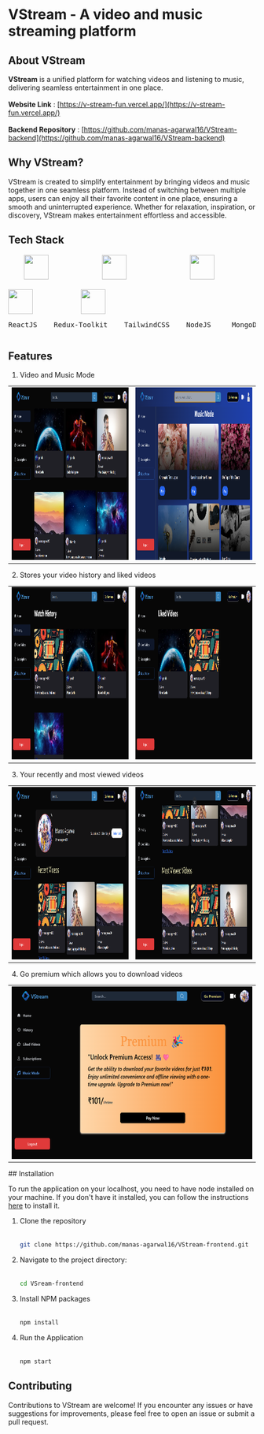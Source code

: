 # VStream - A video and music streaming platform

## About VStream
**VStream** is a unified platform for watching videos and listening to music, delivering seamless entertainment in one place.
</br>
</br>
**Website Link** : [https://v-stream-fun.vercel.app/](https://v-stream-fun.vercel.app/)
</br>
</br>
**Backend Repository** : [https://github.com/manas-agarwal16/VStream-backend](https://github.com/manas-agarwal16/VStream-backend)

## Why VStream?
VStream is created to simplify entertainment by bringing videos and music together in one seamless platform. Instead of switching between multiple apps, users can enjoy all their favorite content in one place, ensuring a smooth and uninterrupted experience. Whether for relaxation, inspiration, or discovery, VStream makes entertainment effortless and accessible.

## Tech Stack
<div style="display: flex; flex-wrap: wrap; gap: 20px;">
  &nbsp;&nbsp;&nbsp;
  <img src="https://upload.wikimedia.org/wikipedia/commons/a/a7/React-icon.svg" width="50" height="50" style="margin-right: 30px;" />
  &nbsp;&nbsp;&nbsp;&nbsp;&nbsp;&nbsp;&nbsp;&nbsp;&nbsp;&nbsp;
  <img src="https://www.svgrepo.com/show/303557/redux-logo.svg" width="50" height="50" style="margin-right: 30px;" />
  &nbsp;&nbsp;&nbsp;&nbsp;&nbsp;&nbsp;&nbsp;&nbsp;&nbsp;&nbsp;&nbsp;&nbsp;&nbsp;&nbsp;&nbsp;
  <img src="https://www.svgrepo.com/show/333609/tailwind-css.svg" width="50" height="50" style="margin-right: 30px;" />
  &nbsp;&nbsp;&nbsp;&nbsp;&nbsp;&nbsp;&nbsp;
  <img src="https://www.svgrepo.com/show/303360/nodejs-logo.svg" width="50" height="50" style="margin-right: 30px;" />
  &nbsp;&nbsp;&nbsp;&nbsp;&nbsp;&nbsp;&nbsp;
  <img src="https://www.svgrepo.com/show/331488/mongodb.svg" width="50" height="50" style="margin-right: 30px;" />
</div>
<div style="display: flex; flex-wrap: wrap; gap: 20px;">
 <pre>ReactJS    Redux-Toolkit    TailwindCSS    NodeJS     MongoDB</pre>
</div>

## Features
1. Video and Music Mode
<p align="center">
<table>
  <tr align="center">
    <td align="center"><img src="./src/assets/VHomeSS.png" width="500" height="350" /></td>
    <td align="center"> <img src="./src/assets/musicModeSS.png" width="500" height="350" /></td>
  </tr>
</table>
</p>

2. Stores your video history and liked videos
<p align="center">
<table>
  <tr align="center">
    <td align="center"><img src="./src/assets/watchHistorySS.png" width="500" height="350" /></td>
    <td align="center"><img src="./src/assets/likedVideos.png" width="500" height="350" /></td>
  </tr>
</table>
</p>

3. Your recently and most viewed videos
<p align="center">
<table>
  <tr align="center">
    <td align="center"><img src="./src/assets/profile1SS.png" width="500" height="350" /></td>
    <td align="center"><img src="./src/assets/profile2SS.png" width="500" height="350" /></td>
  </tr>
</table>
</p>

4. Go premium which allows you to download videos
<p align="center">
<table align="center">
  <tr align="center">
    <td align="center"><img src="./src/assets/premium.png" width="900" height="350" /></td>
  </tr>
</table>
</p>
## Installation

To run the application on your localhost, you need to have node installed on your machine. If you don't have it installed, you can follow the instructions [here](https://nodejs.org/en/download) to install it.

1. Clone the repository  
   </br>
   ```sh
   git clone https://github.com/manas-agarwal16/VStream-frontend.git
   ```
2. Navigate to the project directory:  
   </br>
   ```sh
   cd VSream-frontend
   ```
3. Install NPM packages  
   </br>
   ```sh
   npm install
   ```
4. Run the Application  
   </br>
   ```js
   npm start
   ```

## Contributing
Contributions to VStream are welcome! If you encounter any issues or have suggestions for improvements, please feel free to open an issue or submit a pull request.

